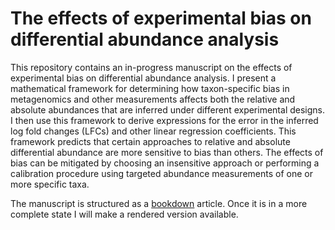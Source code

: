 # The effects of experimental bias on differential abundance analysis

This repository contains an in-progress manuscript on the effects of experimental bias on differential abundance analysis.
I present a mathematical framework for determining how taxon-specific bias in metagenomics and other measurements affects both the relative and absolute abundances that are inferred under different experimental designs.
I then use this framework to derive expressions for the error in the inferred log fold changes (LFCs) and other linear regression coefficients. 
This framework predicts that certain approaches to relative and absolute differential abundance are more sensitive to bias than others.
The effects of bias can be mitigated by choosing an insensitive approach or performing a calibration procedure using targeted abundance measurements of one or more specific taxa.

The manuscript is structured as a [bookdown](https://github.com/rstudio/bookdown) article.
Once it is in a more complete state I will make a rendered version available.
